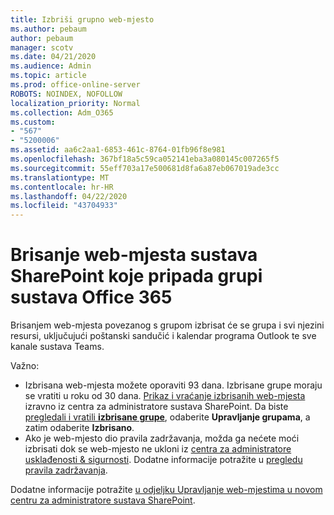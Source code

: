```yaml
---
title: Izbriši grupno web-mjesto
ms.author: pebaum
author: pebaum
manager: scotv
ms.date: 04/21/2020
ms.audience: Admin
ms.topic: article
ms.prod: office-online-server
ROBOTS: NOINDEX, NOFOLLOW
localization_priority: Normal
ms.collection: Adm_O365
ms.custom:
- "567"
- "5200006"
ms.assetid: aa6c2aa1-6853-461c-8764-01fb96f8e981
ms.openlocfilehash: 367bf18a5c59ca052141eba3a080145c007265f5
ms.sourcegitcommit: 55eff703a17e500681d8fa6a87eb067019ade3cc
ms.translationtype: MT
ms.contentlocale: hr-HR
ms.lasthandoff: 04/22/2020
ms.locfileid: "43704933"
---
```

# <a name="delete-a-sharepoint-site-that-belongs-to-an-office-365-group"></a>Brisanje web-mjesta sustava SharePoint koje pripada grupi sustava Office 365

Brisanjem web-mjesta povezanog s grupom izbrisat će se grupa i svi njezini resursi, uključujući poštanski sandučić i kalendar programa Outlook te sve kanale sustava Teams.
  
Važno:

- Izbrisana web-mjesta možete oporaviti 93 dana. Izbrisane grupe moraju se vratiti u roku od 30 dana. [Prikaz i vraćanje izbrisanih web-mjesta](https://admin.microsoft.com/sharepoint?page=recyclebin&modern=true) izravno iz centra za administratore sustava SharePoint. Da biste [pregledali i vratili **izbrisane grupe**](https://outlook.office.com/people/group/deleted), odaberite **Upravljanje grupama**, a zatim odaberite **Izbrisano**.
- Ako je web-mjesto dio pravila zadržavanja, možda ga nećete moći izbrisati dok se web-mjesto ne ukloni iz [centra za administratore usklađenosti & sigurnosti](https://protection.office.com/?rfr=AdminCenter#/retention). Dodatne informacije potražite u [pregledu pravila zadržavanja](https://docs.microsoft.com/office365/securitycompliance/retention-policies#content-in-onedrive-accounts-and-sharepoint-sites).
  
Dodatne informacije potražite [u odjeljku Upravljanje web-mjestima u novom centru za administratore sustava SharePoint](https://docs.microsoft.com/sharepoint/manage-sites-in-new-admin-center).
